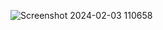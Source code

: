 ![Screenshot 2024-02-03 110658](https://github.com/40654065/check-num/assets/152056569/148869c2-d691-4efc-a0e2-a0b771809de3)
